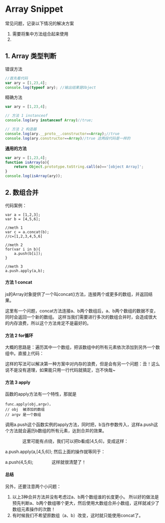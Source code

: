 # Array Snippet

常见问题，记录以下情况的解决方案

1. 需要将集中方法组合起来使用
2. 



## 1. Array 类型判断

错误方法

```js
//首先看代码
var ary = [1,23,4];
console.log(typeof ary); //输出结果是Object
```



精确方法

```js
var ary = [1,23,4];

// 方法 1 instanceof
console.log(ary instanceof Array)//true;

// 方法 2 构造器
console.log(ary.__proto__.constructor==Array);//true
console.log(ary.constructor==Array)//true 这两段代码是一样的
```



**通用的方法**

```js
var ary = [1,23,4];
function isArray(o){
    return Object.prototype.toString.call(o)=='[object Array]';
}
console.log(isArray(ary));
```




## 2. 数组合并

代码案例：

```JS
var a = [1,2,3];
var b = [4,5,6];

//meth 1
var c = a.concat(b);
//c=[1,2,3,4,5,6]

//meth 2
for(var i in b){
    a.push(b[i]);
}

//meth 3
a.push.apply(a,b);

```

#### 方法 1 concat

js的Array对象提供了一个叫concat()方法，连接两个或更多的数组，并返回结果。

这里有一个问题，concat方法连接a、b两个数组后，a、b两个数组的数据不变，同时会返回一个新的数组。
这样当我们需要进行多次的数组合并时，会造成很大的内存浪费，所以这个方法肯定不是最好的。

#### 方法 2 for循环

大概的思路是：遍历其中一个数组，把该数组中的所有元素依次添加到另外一个数组中。直接上代码：

这样的写法可以解决第一种方案中对内存的浪费，但是会有另一个问题：丑！这么说不是没有道理，如果能只用一行代码就搞定，岂不快哉~

#### 方法 3 apply

函数的apply方法有一个特性，那就是

```JS
func.apply(obj,argv)，
// obj  被添加的数组
// argv 是一个数组
```

调用a.push这个函数实例的apply方法，同时把，b当作参数传入，这样a.push这个方法就会遍历b数组的所有元素，达到合并的效果。

　　　　这里可能有点绕，我们可以把b看成[4,5,6]，变成这样：

a.push.apply(a,[4,5,6]);
            然后上面的操作就等同于：

a.push(4,5,6);
　　　　这样就很清楚了！

#### 总结

另外，还要注意两个小问题：

1. 以上3种合并方法并没有考虑过a、b两个数组谁的长度更小。
所以好的做法是预先判断a、b两个数组哪个更大，然后使用大数组合并小数组，这样就减少了数组元素操作的次数！
2. 有时候我们不希望原数组（a、b）改变，这时就只能使用concat了。